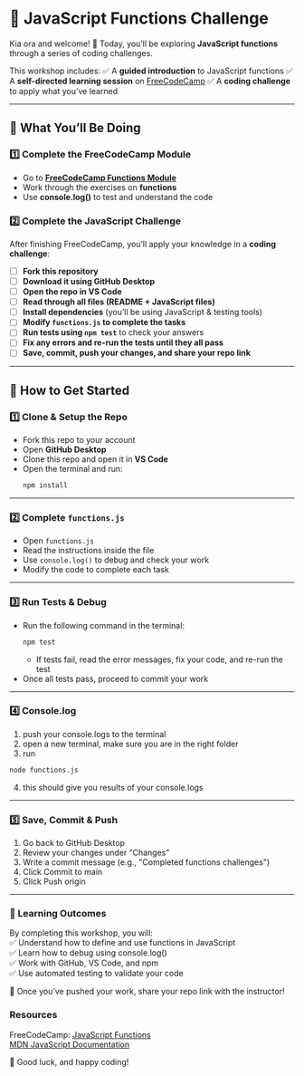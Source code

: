 # 🚀 JavaScript Functions Challenge

Kia ora and welcome! 🎉 Today, you’ll be exploring **JavaScript functions** through a series of coding challenges. 

This workshop includes:
✅ A **guided introduction** to JavaScript functions
✅ A **self-directed learning session** on [FreeCodeCamp](https://www.freecodecamp.org/learn/javascript-algorithms-and-data-structures/#basic-javascript)
✅ A **coding challenge** to apply what you’ve learned

---

## 📌 What You’ll Be Doing

### 1️⃣ Complete the FreeCodeCamp Module  
- Go to **[FreeCodeCamp Functions Module](https://www.freecodecamp.org/learn/javascript-algorithms-and-data-structures/#basic-javascript)**  
- Work through the exercises on **functions**  
- Use **console.log()** to test and understand the code  

### 2️⃣ Complete the JavaScript Challenge  
After finishing FreeCodeCamp, you’ll apply your knowledge in a **coding challenge**:  

- [ ] **Fork this repository**  
- [ ] **Download it using GitHub Desktop**  
- [ ] **Open the repo in VS Code**  
- [ ] **Read through all files (README + JavaScript files)**  
- [ ] **Install dependencies** (you’ll be using JavaScript & testing tools)  
- [ ] **Modify `functions.js` to complete the tasks**  
- [ ] **Run tests using `npm test`** to check your answers  
- [ ] **Fix any errors and re-run the tests until they all pass**  
- [ ] **Save, commit, push your changes, and share your repo link**  

---

## 🚀 How to Get Started  

### 1️⃣ Clone & Setup the Repo  
- Fork this repo to your account
- Open **GitHub Desktop**  
- Clone this repo and open it in **VS Code**  
- Open the terminal and run:  
  ```bash
  npm install
  ```  

---

### 2️⃣ Complete `functions.js`
- Open `functions.js`
- Read the instructions inside the file
- Use `console.log()` to debug and check your work
- Modify the code to complete each task

---

### 3️⃣ Run Tests & Debug  
- Run the following command in the terminal:  
  ```bash
  npm test
  ```  
  - If tests fail, read the error messages, fix your code, and re-run the test  
- Once all tests pass, proceed to commit your work  

---

### 4️⃣ Console.log
1. push your console.logs to the terminal
2. open a new terminal, make sure you are in the right folder
3. run
```bash
node functions.js
```
4. this should give you results of your console.logs

---

### 5️⃣ Save, Commit & Push  
1. Go back to GitHub Desktop  
2. Review your changes under “Changes”  
3. Write a commit message (e.g., "Completed functions challenges")  
4. Click Commit to main  
5. Click Push origin  

---

### 🎯 Learning Outcomes  

By completing this workshop, you will:  
✅ Understand how to define and use functions in JavaScript  
✅ Learn how to debug using console.log()  
✅ Work with GitHub, VS Code, and npm  
✅ Use automated testing to validate your code  

🚀 Once you’ve pushed your work, share your repo link with the instructor!

### Resources  

FreeCodeCamp: [JavaScript Functions](https://www.freecodecamp.org/learn/javascript-algorithms-and-data-structures/#basic-javascript)  
[MDN JavaScript Documentation](https://developer.mozilla.org/en-US/docs/Web/JavaScript)  

🚀 Good luck, and happy coding!
